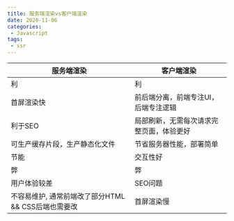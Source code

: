 ```yaml
---
title: 服务端渲染vs客户端渲染
date: 2020-11-06
categories:
 - Javascript
tags:
 - ssr
---
```


服务端渲染 | 客户端渲染
---|---
利 | 利
首屏渲染快 | 前后端分离，前端专注UI，后端专注逻辑
利于SEO | 局部刷新，无需每次请求完整页面，体验更好
可生产缓存片段，生产静态化文件 | 节省服务器性能，部署简单
节能 | 交互性好
弊 | 弊
用户体验较差 | SEO问题
不容易维护, 通常前端改了部分HTML && CSS后端也需要改 | 首屏渲染慢
